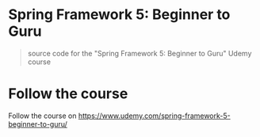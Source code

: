 # Spring Framework 5: Beginner to Guru

> source code for the "Spring Framework 5: Beginner to Guru" Udemy course

# Follow the course

Follow the course on https://www.udemy.com/spring-framework-5-beginner-to-guru/